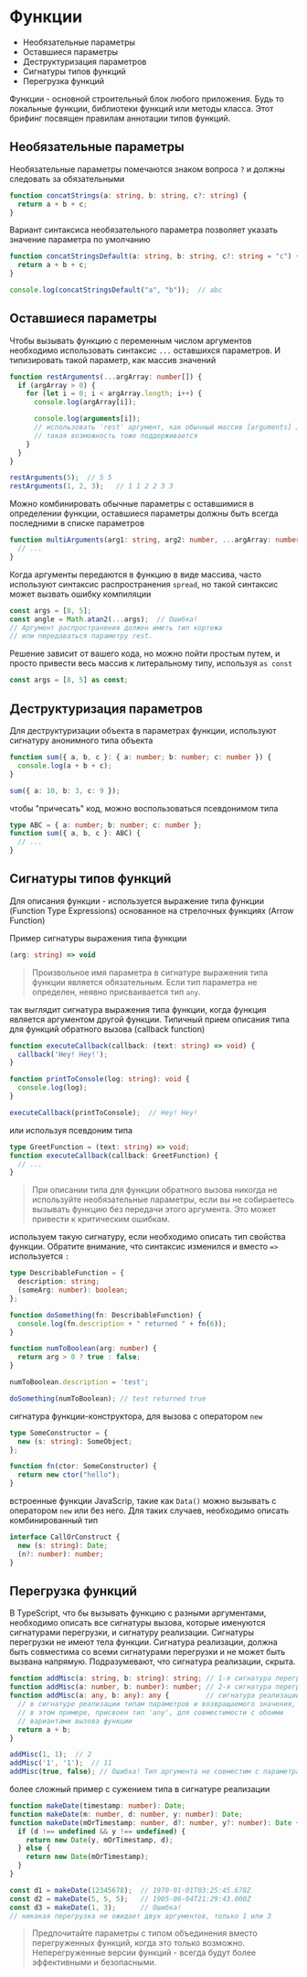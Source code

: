 # Функции

* Необязательные параметры
* Оставшиеся параметры
* Деструктуризация параметров
* Сигнатуры типов функций
* Перегрузка функций

Функции - основной строительный блок любого приложения. Будь то локальные функции, библиотеки функций или методы класса. Этот брифинг посвящен правилам аннотации типов функций.

## Необязательные параметры

Необязательные параметры помечаются знаком вопроса `?` и должны следовать за обязательными

```ts
function concatStrings(a: string, b: string, c?: string) {
  return a + b + c;
}
```

Вариант синтаксиса необязательного параметра позволяет указать значение параметра по умолчанию

```ts
function concatStringsDefault(a: string, b: string, c?: string = "c") {
  return a + b + c;
}

console.log(concatStringsDefault("a", "b"));  // abc
```

## Оставшиеся параметры

Чтобы вызывать функцию с переменным числом аргументов необходимо использовать синтаксис `...` оставшихся параметров. И типизировать такой параметр, как массив значений

```ts
function restArguments(...argArray: number[]) {
  if (argArray > 0) {
    for (let i = 0; i < argArray.length; i++) {
      console.log(argArray[i]);

      console.log(arguments[i]);
      // использовать 'rest' аргумент, как обычный массив [arguments] JavaScript
      // такая возможность тоже поддерживается
    }
  }
}

restArguments(5);  // 5 5
restArguments(1, 2, 3);   // 1 1 2 2 3 3
```

Можно комбинировать обычные параметры с оставшимися в определении функции, оставшиеся параметры должны быть всегда последними в списке параметров

```ts
function multiArguments(arg1: string, arg2: number, ...argArray: number[]) {
  // ...
}
```

Когда аргументы передаются в функцию в виде массива, часто используют синтаксис распространения `spread`, но такой синтаксис может вызвать ошибку компиляции

```ts
const args = [8, 5];
const angle = Math.atan2(...args);  // Ошибка!
// Аргумент распространения должен иметь тип кортежа
// или передаваться параметру rest.
```

Решение зависит от вашего кода, но можно пойти простым путем, и просто привести весь массив к литеральному типу, используя `as const`

```ts
const args = [8, 5] as const;
```

## Деструктуризация параметров

Для деструктуризации объекта в параметрах функции, используют сигнатуру анонимного типа объекта

```ts
function sum({ a, b, c }: { a: number; b: number; c: number }) {
  console.log(a + b + c);
}

sum({ a: 10, b: 3, c: 9 });
```

чтобы "причесать" код, можно воспользоваться псевдонимом типа

```ts
type ABC = { a: number; b: number; c: number };
function sum({ a, b, c }: ABC) {
  // ...
}
```

## Сигнатуры типов функций

Для описания функции - используется выражение типа функции (Function Type Expressions) основанное на стрелочных функциях (Arrow Function)

Пример сигнатуры выражения типа функции

```ts
(arg: string) => void
```

> Произвольное имя параметра в сигнатуре выражения типа функции является обязательным. Если тип параметра не определен, неявно присваивается тип `any`.

так выглядит сигнатура выражения типа функции, когда функция является аргументом другой функции. Типичный прием описания типа для функций обратного вызова (callback function)

```ts
function executeCallback(callback: (text: string) => void) {
  callback('Hey! Hey!');
}

function printToConsole(log: string): void {
  console.log(log);
}

executeCallback(printToConsole);  // Hey! Hey!
```

или используя псевдоним типа

```ts
type GreetFunction = (text: string) => void;
function executeCallback(callback: GreetFunction) {
  // ...
}
```

> При описании типа для функции обратного вызова никогда не используйте необязательные параметры, если вы не собираетесь вызывать функцию без передачи этого аргумента. Это может привести к критическим ошибкам.

используем такую сигнатуру, если необходимо описать тип свойства функции. Обратите внимание, что синтаксис изменился и вместо `=>` используется `:`

```ts
type DescribableFunction = {
  description: string;
  (someArg: number): boolean;
};

function doSomething(fn: DescribableFunction) {
  console.log(fn.description + " returned " + fn(6));
}

function numToBoolean(arg: number) {
  return arg > 0 ? true : false;
}

numToBoolean.description = 'test';

doSomething(numToBoolean); // test returned true
```

сигнатура функции-конструктора, для вызова с оператором `new`

```ts
type SomeConstructor = {
  new (s: string): SomeObject;
};

function fn(ctor: SomeConstructor) {
  return new ctor("hello");
}
```

встроенные функции JavaScrip, такие как `Data()` можно вызывать с оператором `new` или без него. Для таких случаев, необходимо описать комбинированный тип

```ts
interface CallOrConstruct {
  new (s: string): Date;
  (n?: number): number;
}
```

## Перегрузка функций

В TypeScript, что бы вызывать функцию с разными аргументами, необходимо описать все сигнатуры вызова, которые именуются сигнатурами перегрузки, и сигнатуру реализации. Сигнатуры перегрузки не имеют тела функции. Сигнатура реализации, должна быть совместима со всеми сигнатурами перегрузки и не может быть вызвана напрямую. Подразумевают, что сигнатура реализации, скрыта.

```ts
function addMisc(a: string, b: string): string; // 1-я сигнатура перегрузки
function addMisc(a: number, b: number): number; // 2-я сигнатура перегрузки
function addMisc(a: any, b: any): any {         // сигнатура реализации
  // в сигнатуре реализации типам параметров и возвращаемого значения,
  // в этом примере, присвоен тип 'any', для совместимости с обоими
  // вариантами вызова функции
  return a + b;
}

addMisc(1, 1);  // 2
addMisc('1', '1');  // 11
addMisc(true, false); // Ошибка! Тип аргумента не совместим с параметрами
```

более сложный пример с сужением типа в сигнатуре реализации

```ts
function makeDate(timestamp: number): Date;
function makeDate(m: number, d: number, y: number): Date;
function makeDate(mOrTimestamp: number, d?: number, y?: number): Date {
  if (d !== undefined && y !== undefined) {
    return new Date(y, mOrTimestamp, d);
  } else {
    return new Date(mOrTimestamp);
  }
}

const d1 = makeDate(12345678);  // 1970-01-01T03:25:45.678Z
const d2 = makeDate(5, 5, 5);   // 1905-06-04T21:29:43.000Z
const d3 = makeDate(1, 3);      // Ошибка!
// никакая перегрузка не ожидает двух аргументов, только 1 или 3
```

> Предпочитайте параметры с типом объединения вместо перегруженных функций, когда это только возможно. Неперегруженные версии функций - всегда будут более эффективными и безопасными.
